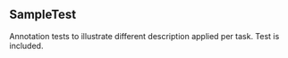 ## SampleTest

Annotation tests to illustrate different description applied per task. Test is included.
